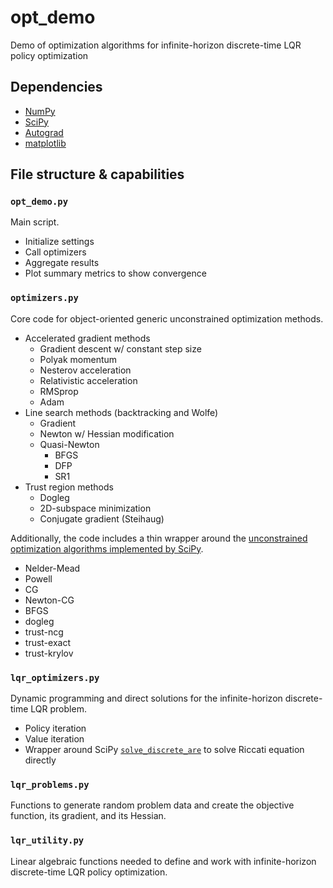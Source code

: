 # opt_demo
Demo of optimization algorithms for infinite-horizon discrete-time LQR policy optimization

## Dependencies
* [NumPy](https://github.com/numpy/numpy)
* [SciPy](https://github.com/scipy/scipy)
* [Autograd](https://github.com/HIPS/autograd)
* [matplotlib](https://github.com/matplotlib/matplotlib)

## File structure & capabilities

### `opt_demo.py`
Main script.
* Initialize settings
* Call optimizers
* Aggregate results
* Plot summary metrics to show convergence

### `optimizers.py`
Core code for object-oriented generic unconstrained optimization methods.
* Accelerated gradient methods
  * Gradient descent w/ constant step size
  * Polyak momentum
  * Nesterov acceleration
  * Relativistic acceleration 
  * RMSprop
  * Adam
* Line search methods (backtracking and Wolfe)
  * Gradient
  * Newton w/ Hessian modification
  * Quasi-Newton
    * BFGS
    * DFP
    * SR1 
* Trust region methods
  * Dogleg
  * 2D-subspace minimization
  * Conjugate gradient (Steihaug)

Additionally, the code includes a thin wrapper around the [unconstrained optimization algorithms implemented by SciPy](https://docs.scipy.org/doc/scipy/reference/generated/scipy.optimize.minimize.html#scipy.optimize.minimize).
* Nelder-Mead
* Powell
* CG
* Newton-CG
* BFGS
* dogleg
* trust-ncg
* trust-exact
* trust-krylov

### `lqr_optimizers.py`
Dynamic programming and direct solutions for the infinite-horizon discrete-time LQR problem.
* Policy iteration
* Value iteration
* Wrapper around SciPy [`solve_discrete_are`](https://docs.scipy.org/doc/scipy/reference/generated/scipy.linalg.solve_discrete_are.html) to solve Riccati equation directly

### `lqr_problems.py`
Functions to generate random problem data and create the objective function, its gradient, and its Hessian.

### `lqr_utility.py`
Linear algebraic functions needed to define and work with infinite-horizon discrete-time LQR policy optimization.
